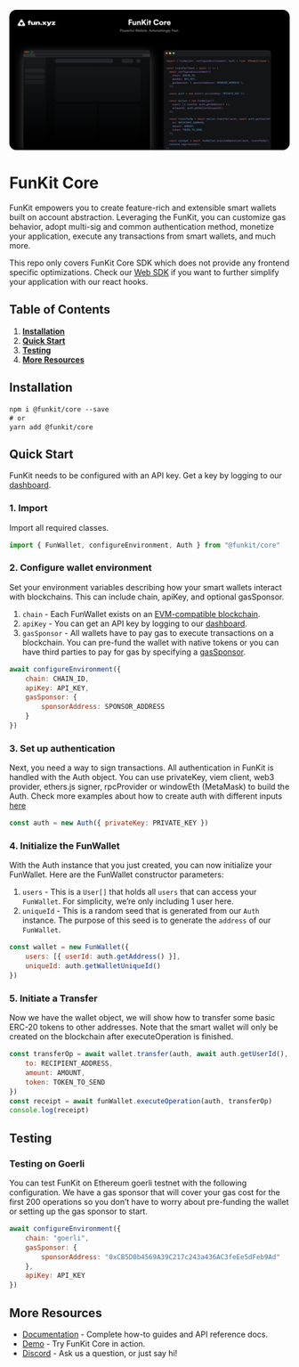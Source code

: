 ![backdrop](./backdrop.png)

# **FunKit Core**

FunKit empowers you to create feature-rich and extensible smart wallets built on account abstraction. Leveraging the FunKit, you can customize gas behavior, adopt multi-sig and common authentication method, monetize your application, execute any transactions from smart wallets, and much more.

This repo only covers FunKit Core SDK which does not provide any frontend specific optimizations. Check our [Web SDK](https://github.com/fun-xyz/funkit-react) if you want to further simplify your application with our react hooks.

## **Table of Contents**

1. **[Installation](#installation)**
2. **[Quick Start](#quickstart)**
3. **[Testing](#testing)**
4. **[More Resources](#moreresources)**

## <a id="installation"></a> **Installation**

```
npm i @funkit/core --save
# or
yarn add @funkit/core
```

## <a id="quickstart"></a> **Quick Start**

FunKit needs to be configured with an API key. Get a key by logging to our [dashboard](https://app.fun.xyz/sign-in/request).

### 1. Import

Import all required classes.

```js
import { FunWallet, configureEnvironment, Auth } from "@funkit/core"
```

### 2. Configure wallet environment

Set your environment variables describing how your smart wallets interact with blockchains. This can include chain, apiKey, and optional gasSponsor.

1. `chain` - Each FunWallet exists on an [EVM-compatible blockchain](https://ethereum.org/en/developers/docs/evm/).
2. `apiKey` - You can get an API key by logging to our [dashboard](https://app.fun.xyz/sign-in/request).
3. `gasSponsor` - All wallets have to pay gas to execute transactions on a blockchain. You can pre-fund the wallet with native tokens or you can have third parties to pay for gas by specifying a [gasSponsor](https://docs.fun.xyz/api-reference/gas-sponsor).

```js
await configureEnvironment({
    chain: CHAIN_ID,
    apiKey: API_KEY,
    gasSponsor: {
        sponsorAddress: SPONSOR_ADDRESS
    }
})
```

### 3. Set up authentication

Next, you need a way to sign transactions. All authentication in FunKit is handled with the Auth object. You can use privateKey, viem client, web3 provider, ethers.js signer, rpcProvider or windowEth (MetaMask) to build the Auth. Check more examples about how to create auth with different inputs [here](https://docs.fun.xyz/api-reference/auth)

```js
const auth = new Auth({ privateKey: PRIVATE_KEY })
```

### 4. Initialize the FunWallet

With the Auth instance that you just created, you can now initialize your FunWallet. Here are the FunWallet constructor parameters:

1. `users` - This is a `User[]` that holds all `users` that can access your `FunWallet`. For simplicity, we’re only including 1 user here.
2. `uniqueId` - This is a random seed that is generated from our `Auth` instance. The purpose of this seed is to generate the `address` of our `FunWallet`.

```js
const wallet = new FunWallet({
    users: [{ userId: auth.getAddress() }],
    uniqueId: auth.getWalletUniqueId()
})
```

### 5. Initiate a Transfer

Now we have the wallet object, we will show how to transfer some basic ERC-20 tokens to other addresses. Note that the smart wallet will only be created on the blockchain after executeOperation is finished.

```js
const transferOp = await wallet.transfer(auth, await auth.getUserId(), {
    to: RECIPIENT_ADDRESS,
    amount: AMOUNT,
    token: TOKEN_TO_SEND
})
const receipt = await funWallet.executeOperation(auth, transferOp)
console.log(receipt)
```

## <a id="testing"></a> **Testing**

### **Testing on Goerli**

You can test FunKit on Ethereum goerli testnet with the following configuration. We have a gas sponsor that will cover your gas cost for the first 200 operations so you don’t have to worry about pre-funding the wallet or setting up the gas sponsor to start.

```js
await configureEnvironment({
    chain: "goerli",
    gasSponsor: {
        sponsorAddress: "0xCB5D0b4569A39C217c243a436AC3feEe5dFeb9Ad"
    },
    apiKey: API_KEY
})
```

## <a id="moreresources"></a> **More Resources**

-   [Documentation](http://docs.fun.xyz) - Complete how-to guides and API reference docs.
-   [Demo](https://demo.fun.xyz) - Try FunKit Core in action.
-   [Discord](https://discord.gg/7ZRAv4es) - Ask us a question, or just say hi!
